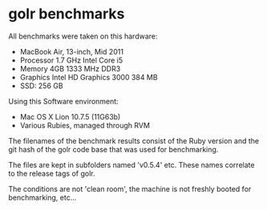 golr benchmarks
===============

All benchmarks were taken on this hardware:

- MacBook Air, 13-inch, Mid 2011
- Processor 1.7 GHz Intel Core i5
- Memory 4GB 1333 MHz DDR3
- Graphics  Intel HD Graphics 3000 384 MB
- SSD: 256 GB

Using this Software environment:
- Mac OS X Lion 10.7.5 (11G63b)
- Various Rubies, managed through RVM

The filenames of the benchmark results consist of the Ruby version and the git hash of the golr code base that was used for benchmarking.

The files are kept in subfolders named 'v0.5.4' etc. These names correlate to the release tags of golr.

The conditions are not 'clean room', the machine is not freshly booted for benchmarking, etc...
